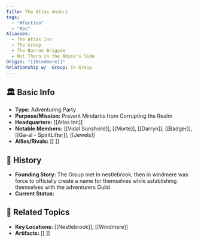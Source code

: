 ```yaml
---
Title: The Atlas Anderi
tags:
  - "#faction"
  - "#pc"
Aliasses:
  - The Atlas Inn
  - The Group
  - The Barron Brigade
  - Not Thorn in the Abyss's Side
Origin: "[[Windmere]]"
Relationship w/  Group: Is Group
---
```


## 🏛️ Basic Info
- **Type:** Adventuring Party
- **Purpose/Mission:**  Prevent Mindartis from Corrupting the Realm
- **Headquarters:** [[Atlas Inn]]  
- **Notable Members:** [[Vidal Sunshield]], [[Morte]], [[Darryn]], [[Badger]], [[Ga-al - SpiritLifter]],  [[Jewels]]
- **Allies/Rivals:** [[ ]]  

## 📖 History
- **Founding Story:**  The Group met In nestlebrook, then in windmere was force to officially create a name for themselves while astablishing themselves with the adventurers Guild
- **Current Status:**  

## 🔗 Related Topics
- **Key Locations:** [[Nestlebrook]], [[Windmere]]
- **Artifacts:** [[ ]]